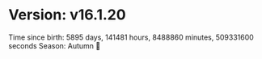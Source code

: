 # Version: v16.1.20
Time since birth: 5895 days, 141481 hours, 8488860 minutes, 509331600 seconds
Season: Autumn 🍁
